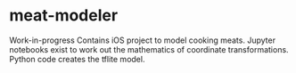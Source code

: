 # meat-modeler
Work-in-progress
Contains iOS project to model cooking meats.
Jupyter notebooks exist to work out the mathematics of coordinate transformations.
Python code creates the tflite model.
